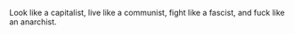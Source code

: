 Look like a capitalist,
live like a communist,
fight like a fascist,
and fuck like an anarchist.

<!---
paramah/paramah is a ✨ special ✨ repository because its `README.md` (this file) appears on your GitHub profile.
You can click the Preview link to take a look at your changes.
--->
